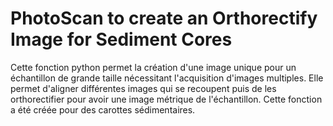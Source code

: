 # PhotoScan to create an Orthorectify Image for Sediment Cores

Cette fonction python permet la création d'une image unique pour un échantillon de grande taille nécessitant l'acquisition d'images multiples. Elle permet d'aligner différentes images qui se recoupent puis de les orthorectifier pour avoir une image métrique de l'échantillon. Cette fonction a été créée pour des carottes sédimentaires.
